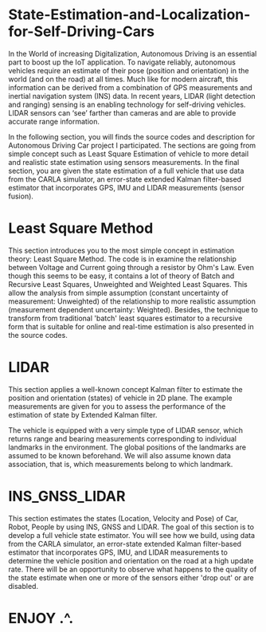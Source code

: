 # State-Estimation-and-Localization-for-Self-Driving-Cars
In the World of increasing Digitalization, Autonomous Driving is an essential part to boost up the IoT application. To navigate reliably, autonomous vehicles require an estimate of their pose (position and orientation) in the world (and on the road) at all times. Much like for modern aircraft, this information can be derived from a combination of GPS measurements and inertial navigation system (INS) data. In recent years, LIDAR (light detection and ranging) sensing is an enabling technology for self-driving vehicles. LIDAR sensors can ‘see’ farther than cameras and are able to provide accurate range information. 

In the following section, you will finds the source codes and description for Autonomous Driving Car project I participated. The sections are going from simple concept such as Least Square Estimation of vehicle to more detail and realistic state estimation using sensors measurements. In the final section, you are given the state estimation of a full vehicle that use data from the CARLA simulator, an error-state extended Kalman filter-based estimator that incorporates GPS, IMU and LIDAR measurements (sensor fusion).

# Least Square Method
This section introduces you to the most simple concept in estimation theory: Least Square Method. The code is in examine the relationship between Voltage and Current going through a resistor by Ohm's Law. Even though this seems to be easy, it contains a lot of theory of Batch and Recursive Least Squares, Unweighted and Weighted Least Squares. This allow the analysis from simple assumption (constant uncertainty of measurement: Unweighted) of the relationship to more realistic assumption (measurement dependent uncertainty: Weighted). Besides, the technique to transform from traditional 'batch' least squares estimator to a recursive form that is suitable for online and real-time estimation is also presented in the source codes.

# LIDAR
This section applies a well-known concept Kalman filter to estimate the position and orientation (states) of vehicle in 2D plane. The example measurements are given for you to assess the performance of the estimation of state by Extended Kalman filter.

The vehicle is equipped with a very simple type of LIDAR sensor, which returns range and bearing measurements corresponding to individual landmarks in the environment. The global positions of the landmarks are assumed to be known beforehand. We will also assume known data association, that is, which measurements belong to which landmark.

# INS_GNSS_LIDAR
This section estimates the states (Location, Velocity and Pose) of Car, Robot, People by using INS, GNSS and LIDAR. The goal of this section is to develop a full vehicle state estimator. You will see how we build, using data from the CARLA simulator, an error-state extended Kalman filter-based estimator that incorporates GPS, IMU, and LIDAR measurements to determine the vehicle position and orientation on the road at a high update rate. There will be an opportunity to observe what happens to the quality of the state estimate when one or more of the sensors either 'drop out' or are disabled.

# ENJOY .^.
